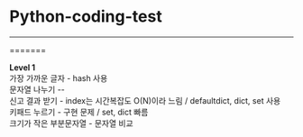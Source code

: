 # Python-coding-test
---
=======

**Level 1**   
가장 가까운 글자 - hash 사용  
문자열 나누기 --  
신고 결과 받기 - index는 시간복잡도 O(N)이라 느림 / defaultdict, dict, set 사용  
키패드 누르기 - 구현 문제 / set, dict 빠름  
크기가 작은 부분문자열 - 문자열 비교  